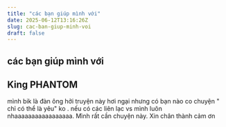 ```yaml
---
title: "các bạn giúp mình với"
date: 2025-06-12T13:16:26Z
slug: cac-ban-giup-minh-voi
draft: false
---
```


## các bạn giúp mình với

## King PHANTOM

mình bik là đàn ông hởi truyện này hơi ngại nhưng có bạn nào co chuyện " chỉ có thể là yêu" ko . nếu có các liên lạc vs mình luôn nhaaaaaaaaaaaaaaaaa. Mình rất cần chuyện này. Xin chân thành cảm ơn